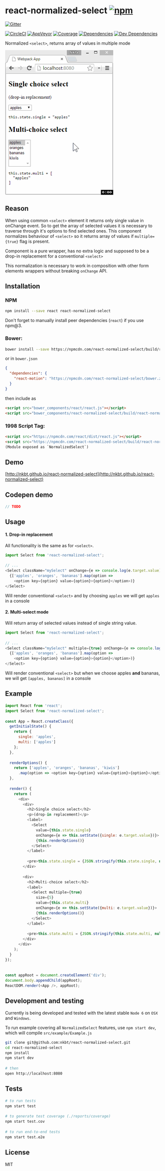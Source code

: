 # react-normalized-select [![npm](https://img.shields.io/npm/v/react-normalized-select.svg?style=flat-square)](https://www.npmjs.com/package/react-normalized-select)

[![Gitter](https://img.shields.io/gitter/room/nkbt/help.svg?style=flat-square)](https://gitter.im/nkbt/help)

[![CircleCI](https://img.shields.io/circleci/project/nkbt/react-normalized-select.svg?style=flat-square&label=nix-build)](https://circleci.com/gh/nkbt/react-normalized-select)
[![AppVeyor](https://img.shields.io/appveyor/ci/nkbt/react-normalized-select.svg?style=flat-square&label=win-build)](https://ci.appveyor.com/project/nkbt/react-normalized-select)
[![Coverage](https://img.shields.io/codecov/c/github/nkbt/react-normalized-select.svg?style=flat-square)](https://codecov.io/github/nkbt/react-normalized-select?branch=master)
[![Dependencies](https://img.shields.io/david/nkbt/react-normalized-select.svg?style=flat-square)](https://david-dm.org/nkbt/react-normalized-select)
[![Dev Dependencies](https://img.shields.io/david/dev/nkbt/react-normalized-select.svg?style=flat-square)](https://david-dm.org/nkbt/react-normalized-select#info=devDependencies)

Normalized `<select>`, returns array of values in multiple mode

![React Normalized Select](src/example/react-normalized-select.gif)

## Reason

When using common `<select>` element it returns only single value in onChange event. So to get the array of selected values it is necessary to traverse through it's options to find selected ones. This component normalizes behaviour of `<select>` so it returns array of values if `multiple={true}` flag is present.

Component is a pure wrapper, has no extra logic and supposed to be a drop-in replacement for a conventional `<select>`

This normalization is necessary to work in composition with other form elements wrappers without breaking `onChange` API.


## Installation

### NPM

```sh
npm install --save react react-normalized-select
```

Don't forget to manually install peer dependencies (`react`) if you use npm@3.


### Bower:
```sh
bower install --save https://npmcdn.com/react-normalized-select/build/react-normalized-select.js
```

or in `bower.json`

```json
{
  "dependencies": {
    "react-motion": "https://npmcdn.com/react-normalized-select/bower.zip"
  }
}
```

then include as
```html
<script src="bower_components/react/react.js"></script>
<script src="bower_components/react-normalized-select/build/react-normalized-select.js"></script>
```


### 1998 Script Tag:
```html
<script src="https://npmcdn.com/react/dist/react.js"></script>
<script src="https://npmcdn.com/react-normalized-select/build/react-normalized-select.js"></script>
(Module exposed as `NormalizedSelect`)
```


## Demo

[http://nkbt.github.io/react-normalized-select](http://nkbt.github.io/react-normalized-select)

## Codepen demo

```js
// TODO
```

## Usage

#### 1. Drop-in replacement

All functionality is the same as for `<select>`.

```js
import Select from 'react-normalized-select';

// ...
<Select className="mySelect" onChange={e => console.log(e.target.value)}>
  {['apples', 'oranges', 'bananas'].map(option =>
    <option key={option} value={option}>{option}</option>)}
</Select>
```

Will render conventional `<select>` and by choosing `apples` we will get `apples` in a console

#### 2. Multi-select mode

Will return array of selected values instead of single string value.

```js
import Select from 'react-normalized-select';

// ...
<Select className="mySelect" multiple={true} onChange={e => console.log(e.target.value)}>
  {['apples', 'oranges', 'bananas'].map(option =>
    <option key={option} value={option}>{option}</option>)}
</Select>
```

Will render conventional `<select>` but when we choose apples **and** bananas, we will get `[apples, bananas]` in a console

## Example

```js
import React from 'react';
import Select from 'react-normalized-select';

const App = React.createClass({
  getInitialState() {
    return {
      single: 'apples',
      multi: ['apples']
    };
  },

  renderOptions() {
    return ['apples', 'oranges', 'bananas', 'kiwis']
      .map(option => <option key={option} value={option}>{option}</option>);
  },

  render() {
    return (
      <div>
        <div>
          <h2>Single choice select</h2>
          <p>(drop-in replacement)</p>
          <label>
            <Select
              value={this.state.single}
              onChange={e => this.setState({single: e.target.value})}>
              {this.renderOptions()}
            </Select>
          </label>

          <pre>this.state.single = {JSON.stringify(this.state.single, null, '  ')}</pre>
        </div>

        <div>
          <h2>Multi-choice select</h2>
          <label>
            <Select multiple={true}
              size={5}
              value={this.state.multi}
              onChange={e => this.setState({multi: e.target.value})}>
              {this.renderOptions()}
            </Select>
          </label>

          <pre>this.state.multi = {JSON.stringify(this.state.multi, null, '  ')}</pre>
        </div>
      </div>
    );
  }
});


const appRoot = document.createElement('div');
document.body.appendChild(appRoot);
ReactDOM.render(<App />, appRoot);
```

## Development and testing

Currently is being developed and tested with the latest stable `Node 6` on `OSX` and `Windows`.

To run example covering all `NormalizedSelect` features, use `npm start dev`, which will compile `src/example/Example.js`

```bash
git clone git@github.com:nkbt/react-normalized-select.git
cd react-normalized-select
npm install
npm start dev

# then
open http://localhost:8080
```

## Tests

```bash
# to run tests
npm start test

# to generate test coverage (./reports/coverage)
npm start test.cov

# to run end-to-end tests
npm start test.e2e
```

## License

MIT
